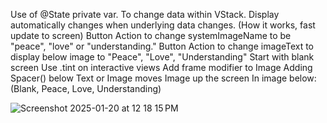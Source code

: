 Use of @State private var. To change data within VStack. 
Display automatically changes when underlying data changes. (How it works, fast update to screen) 
Button Action to change systemImageName to be "peace", "love" or "understanding." 
Button Action to change imageText to display below image to "Peace", "Love", "Understanding"
Start with blank screen Use .tint on interactive views Add frame modifier to Image Adding Spacer() below Text or Image moves Image up the screen
In image below: (Blank, Peace, Love, Understanding)

![Screenshot 2025-01-20 at 12 18 15 PM](https://github.com/user-attachments/assets/8e19d128-a8b5-401a-bcec-028e96e01697)
